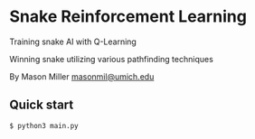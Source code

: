 Snake Reinforcement Learning
===========================
Training snake AI with Q-Learning

Winning snake utilizing various pathfinding techniques

By Mason Miller <masonmil@umich.edu>

## Quick start
```console
$ python3 main.py
```
